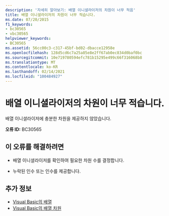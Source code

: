 ```yaml
---
description: '자세히 알아보기: 배열 이니셜라이저의 차원이 너무 적음'
title: 배열 이니셜라이저의 차원이 너무 적습니다.
ms.date: 07/20/2015
f1_keywords:
- bc30565
- vbc30565
helpviewer_keywords:
- BC30565
ms.assetid: 56cc00c3-c317-45bf-bd02-dbacce12958e
ms.openlocfilehash: 128d5cd6c7a25a85e8e2ff67ab0ec834d0baf0bc
ms.sourcegitcommit: 10e719780594efc781b15295e499c66f316068b8
ms.translationtype: MT
ms.contentlocale: ko-KR
ms.lasthandoff: 02/14/2021
ms.locfileid: "100484927"
---
```

# <a name="array-initializer-has-too-few-dimensions"></a>배열 이니셜라이저의 차원이 너무 적습니다.

배열 이니셜라이저에 충분한 차원을 제공하지 않았습니다.  
  
 **오류 ID:** BC30565  
  
## <a name="to-correct-this-error"></a>이 오류를 해결하려면  
  
- 배열 이니셜라이저를 확인하여 필요한 차원 수를 결정합니다.  
  
- 누락된 인수 또는 인수를 제공합니다.  
  
## <a name="see-also"></a>추가 정보

- [Visual Basic의 배열](../programming-guide/language-features/arrays/index.md)
- [Visual Basic의 배열 차원](../programming-guide/language-features/arrays/array-dimensions.md)
